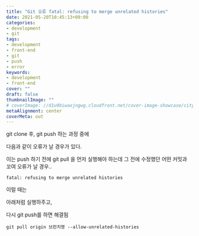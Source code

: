 ```yaml
---
title: "Git 오류 fatal: refusing to merge unrelated histories"
date: 2021-05-20T10:45:13+09:00
categories: 
- development
- git
tags: 
- development
- front-end
- git
- push
- error
keywords: 
- development
- front-end
cover: ""
draft: false
thumbnailImage: ""
# coverImage: //d1u9biwaxjngwg.cloudfront.net/cover-image-showcase/city.jpg
metaAlignment: center
coverMeta: out
---
```


git clone 후, git push 하는 과정 중에 

다음과 같이 오류가 날 경우가 있다. 

이는 push 하기 전에 git pull 을 먼저 실행해야 하는데 그 전에 수정했던 어떤 커밋과 꼬여 오류가 날 경우..

```
fatal: refusing to merge unrelated histories
```

이럴 때는 

아래처럼 실행하주고, 

다시 git push를 하면 해결됨

```
git pull origin 브런치명 --allow-unrelated-histories
```